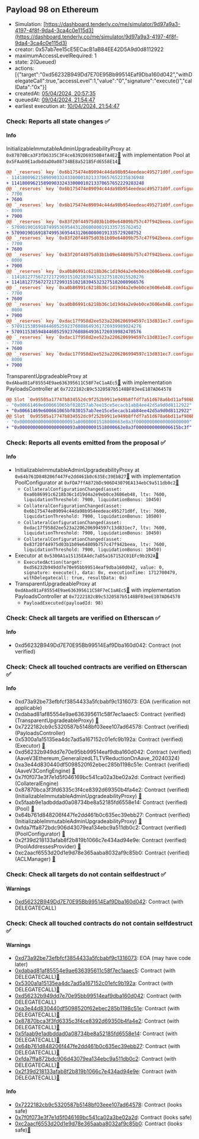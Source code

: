 ## Payload 98 on Ethereum

- Simulation: [https://dashboard.tenderly.co/me/simulator/9d97a9a3-4197-4f8f-9da4-3ca4c0e115d3](https://dashboard.tenderly.co/me/simulator/9d97a9a3-4197-4f8f-9da4-3ca4c0e115d3)
- creator: 0x57ab7ee15cE5ECacB1aB84EE42D5A9d0d8112922
- maximumAccessLevelRequired: 1
- state: 2(Queued)
- actions: [{"target":"0xd56232B949Dd7E70E95Bb99514Eaf9Dba160d042","withDelegateCall":true,"accessLevel":1,"value":"0","signature":"execute()","callData":"0x"}]
- createdAt: [05/04/2024, 20:57:35](https://etherscan.io/tx/0xb072b7ede6ea1d098c869d1d76f2cd745fdf7c2571742f80d73b0ffe85d56e52)
- queuedAt: [09/04/2024, 21:54:47](https://etherscan.io/tx/0xbd085699defc1fcdfa7214e575db469d79fedba80fa0e36419eeaea827f32d81)
- earliest execution at: [10/04/2024, 21:54:47](https://www.epochconverter.com/countdown?q=1712786087)

### Check: Reports all state changes :white_check_mark:

#### Info


InitializableImmutableAdminUpgradeabilityProxy at `0x87870Bca3F3fD6335C3F4ce8392D69350B4fA4E2`[:ghost:](https://github.com/bgd-labs/aave-address-book "AaveV3Ethereum.POOL") with implementation Pool at `0x5FAab9E1adbddaD0a08734BE8a52185Fd6558E14`[:ghost:](https://github.com/bgd-labs/aave-address-book "AaveV3Ethereum.POOL_IMPL")
```diff
@@ `_reserves` key `0x6b175474e89094c44da98b954eedeac495271d0f.configuration.data` @@
- 11418009621589090332433000010213370657652235836948
+ 11418009621589090332433000010213370657652229283248
@@ `_reserves` key `0x6b175474e89094c44da98b954eedeac495271d0f.configuration.data_decoded.ltv` @@
- 7700
+ 7600
@@ `_reserves` key `0x6b175474e89094c44da98b954eedeac495271d0f.configuration.data_decoded.liquidationThreshold` @@
- 8000
+ 7900
@@ `_reserves` key `0x83f20f44975d03b1b09e64809b757c47f942beea.configuration.data` @@
- 5709019016918749953695443120600800191335735762452
+ 5709019016918749953695443120600800191335729208752
@@ `_reserves` key `0x83f20f44975d03b1b09e64809b757c47f942beea.configuration.data_decoded.ltv` @@
- 7700
+ 7600
@@ `_reserves` key `0x83f20f44975d03b1b09e64809b757c47f942beea.configuration.data_decoded.liquidationThreshold` @@
- 8000
+ 7900
@@ `_reserves` key `0xa0b86991c6218b36c1d19d4a2e9eb0ce3606eb48.configuration.data` @@
- 11418127756727217299315102183945323275182015520276
+ 11418127756727217299315102183945323275182008966576
@@ `_reserves` key `0xa0b86991c6218b36c1d19d4a2e9eb0ce3606eb48.configuration.data_decoded.ltv` @@
- 7700
+ 7600
@@ `_reserves` key `0xa0b86991c6218b36c1d19d4a2e9eb0ce3606eb48.configuration.data_decoded.liquidationThreshold` @@
- 8000
+ 7900
@@ `_reserves` key `0xdac17f958d2ee523a2206206994597c13d831ec7.configuration.data` @@
- 5709115385948446052592376088649361726939989024276
+ 5709115385948446052592376088649361726939982470576
@@ `_reserves` key `0xdac17f958d2ee523a2206206994597c13d831ec7.configuration.data_decoded.ltv` @@
- 7700
+ 7600
@@ `_reserves` key `0xdac17f958d2ee523a2206206994597c13d831ec7.configuration.data_decoded.liquidationThreshold` @@
- 8000
+ 7900
```

TransparentUpgradeableProxy at `0xdAbad81aF85554E9ae636395611C58F7eC1aAEc5`[:ghost:](https://github.com/bgd-labs/aave-address-book "GovernanceV3Ethereum.PAYLOADS_CONTROLLER") with implementation PayloadsController at `0x7222182cB9c5320587b5148BF03eeE107AD64578`
```diff
@@ Slot `0x95505a17747b834552dc9f252b9911e949b8ffdf7a51d678a6bd11af986b15de` @@
- "0x00661469e600661065bf020157ab7ee15ce5ecacb1ab84ee42d5a9d0d8112922"
+ "0x00661469e600661065bf030157ab7ee15ce5ecacb1ab84ee42d5a9d0d8112922"
@@ Slot `0x95505a17747b834552dc9f252b9911e949b8ffdf7a51d678a6bd11af986b15df` @@
- "0x000000000000000000093a80000001518000663e8a3f00000000000000000000"
+ "0x000000000000000000093a80000001518000663e8a3f0000000000006615bc3f"
```


### Check: Reports all events emitted from the proposal :white_check_mark:

#### Info

- InitializableImmutableAdminUpgradeabilityProxy at `0x64b761D848206f447Fe2dd461b0c635Ec39EbB27`[:ghost:](https://github.com/bgd-labs/aave-address-book "AaveV3Ethereum.POOL_CONFIGURATOR") with implementation PoolConfigurator at `0xFDA7ffA872bDc906D43079EA134ebC9a511db0c2`[:ghost:](https://github.com/bgd-labs/aave-address-book "AaveV3Ethereum.POOL_CONFIGURATOR_IMPL")
  - `CollateralConfigurationChanged(asset: 0xa0b86991c6218b36c1d19d4a2e9eb0ce3606eb48, ltv: 7600, liquidationThreshold: 7900, liquidationBonus: 10450)`
  - `CollateralConfigurationChanged(asset: 0x6b175474e89094c44da98b954eedeac495271d0f, ltv: 7600, liquidationThreshold: 7900, liquidationBonus: 10500)`
  - `CollateralConfigurationChanged(asset: 0xdac17f958d2ee523a2206206994597c13d831ec7, ltv: 7600, liquidationThreshold: 7900, liquidationBonus: 10450)`
  - `CollateralConfigurationChanged(asset: 0x83f20f44975d03b1b09e64809b757c47f942beea, ltv: 7600, liquidationThreshold: 7900, liquidationBonus: 10450)`
- Executor at `0x5300A1a15135EA4dc7aD5a167152C01EFc9b192A`[:ghost:](https://github.com/bgd-labs/aave-address-book "AaveV2Ethereum.POOL_ADMIN, AaveV2EthereumAMM.POOL_ADMIN, AaveV3Ethereum.ACL_ADMIN, GovernanceV3Ethereum.EXECUTOR_LVL_1")
  - `ExecutedAction(target: 0xd56232b949dd7e70e95bb99514eaf9dba160d042, value: 0, signature: execute(), data: 0x, executionTime: 1712700479, withDelegatecall: true, resultData: 0x)`
- TransparentUpgradeableProxy at `0xdAbad81aF85554E9ae636395611C58F7eC1aAEc5`[:ghost:](https://github.com/bgd-labs/aave-address-book "GovernanceV3Ethereum.PAYLOADS_CONTROLLER") with implementation PayloadsController at `0x7222182cB9c5320587b5148BF03eeE107AD64578`
  - `PayloadExecuted(payloadId: 98)`

### Check: Check all targets are verified on Etherscan :white_check_mark:

#### Info

- 0xd56232B949Dd7E70E95Bb99514Eaf9Dba160d042: Contract (not verified) 

### Check: Check all touched contracts are verified on Etherscan :white_check_mark:

#### Info

- 0xd73a92be73efbfcf3854433a5fcbabf9c1316073: EOA (verification not applicable)
- 0xdabad81af85554e9ae636395611c58f7ec1aaec5: Contract (verified) (TransparentUpgradeableProxy) [:ghost:](https://github.com/bgd-labs/aave-address-book "GovernanceV3Ethereum.PAYLOADS_CONTROLLER")
- 0x7222182cb9c5320587b5148bf03eee107ad64578: Contract (verified) (PayloadsController) 
- 0x5300a1a15135ea4dc7ad5a167152c01efc9b192a: Contract (verified) (Executor) [:ghost:](https://github.com/bgd-labs/aave-address-book "AaveV2Ethereum.POOL_ADMIN, AaveV2EthereumAMM.POOL_ADMIN, AaveV3Ethereum.ACL_ADMIN, GovernanceV3Ethereum.EXECUTOR_LVL_1")
- 0xd56232b949dd7e70e95bb99514eaf9dba160d042: Contract (verified) (AaveV3Ethereum_GeneralizedLTLTVReductionOnAave_20240324) 
- 0xa3e44d830440df5098520f62ebec285b1198c51e: Contract (verified) (AaveV3ConfigEngine) [:ghost:](https://github.com/bgd-labs/aave-address-book "AaveV3Ethereum.CONFIG_ENGINE")
- 0x7f0f073e3f7e1d5f046169bc541ca02a3be02a2d: Contract (verified) (CollateralEngine) 
- 0x87870bca3f3fd6335c3f4ce8392d69350b4fa4e2: Contract (verified) (InitializableImmutableAdminUpgradeabilityProxy) [:ghost:](https://github.com/bgd-labs/aave-address-book "AaveV3Ethereum.POOL")
- 0x5faab9e1adbddad0a08734be8a52185fd6558e14: Contract (verified) (Pool) [:ghost:](https://github.com/bgd-labs/aave-address-book "AaveV3Ethereum.POOL_IMPL")
- 0x64b761d848206f447fe2dd461b0c635ec39ebb27: Contract (verified) (InitializableImmutableAdminUpgradeabilityProxy) [:ghost:](https://github.com/bgd-labs/aave-address-book "AaveV3Ethereum.POOL_CONFIGURATOR")
- 0xfda7ffa872bdc906d43079ea134ebc9a511db0c2: Contract (verified) (PoolConfigurator) [:ghost:](https://github.com/bgd-labs/aave-address-book "AaveV3Ethereum.POOL_CONFIGURATOR_IMPL")
- 0x2f39d218133afab8f2b819b1066c7e434ad94e9e: Contract (verified) (PoolAddressesProvider) [:ghost:](https://github.com/bgd-labs/aave-address-book "AaveV3Ethereum.POOL_ADDRESSES_PROVIDER")
- 0xc2aacf6553d20d1e9d78e365aaba8032af9c85b0: Contract (verified) (ACLManager) [:ghost:](https://github.com/bgd-labs/aave-address-book "AaveV3Ethereum.ACL_MANAGER")

### Check: Check all targets do not contain selfdestruct :white_check_mark:

#### Warnings

- [0xd56232B949Dd7E70E95Bb99514Eaf9Dba160d042](https://etherscan.io/address/0xd56232B949Dd7E70E95Bb99514Eaf9Dba160d042): Contract (with DELEGATECALL)

### Check: Check all touched contracts do not contain selfdestruct :white_check_mark:

#### Warnings

- [0xd73a92be73efbfcf3854433a5fcbabf9c1316073](https://etherscan.io/address/0xd73a92be73efbfcf3854433a5fcbabf9c1316073): EOA (may have code later)
- [0xdabad81af85554e9ae636395611c58f7ec1aaec5](https://etherscan.io/address/0xdabad81af85554e9ae636395611c58f7ec1aaec5): Contract (with DELEGATECALL)[:ghost:](https://github.com/bgd-labs/aave-address-book "GovernanceV3Ethereum.PAYLOADS_CONTROLLER")
- [0x5300a1a15135ea4dc7ad5a167152c01efc9b192a](https://etherscan.io/address/0x5300a1a15135ea4dc7ad5a167152c01efc9b192a): Contract (with DELEGATECALL)[:ghost:](https://github.com/bgd-labs/aave-address-book "AaveV2Ethereum.POOL_ADMIN, AaveV2EthereumAMM.POOL_ADMIN, AaveV3Ethereum.ACL_ADMIN, GovernanceV3Ethereum.EXECUTOR_LVL_1")
- [0xd56232b949dd7e70e95bb99514eaf9dba160d042](https://etherscan.io/address/0xd56232b949dd7e70e95bb99514eaf9dba160d042): Contract (with DELEGATECALL)
- [0xa3e44d830440df5098520f62ebec285b1198c51e](https://etherscan.io/address/0xa3e44d830440df5098520f62ebec285b1198c51e): Contract (with DELEGATECALL)[:ghost:](https://github.com/bgd-labs/aave-address-book "AaveV3Ethereum.CONFIG_ENGINE")
- [0x87870bca3f3fd6335c3f4ce8392d69350b4fa4e2](https://etherscan.io/address/0x87870bca3f3fd6335c3f4ce8392d69350b4fa4e2): Contract (with DELEGATECALL)[:ghost:](https://github.com/bgd-labs/aave-address-book "AaveV3Ethereum.POOL")
- [0x5faab9e1adbddad0a08734be8a52185fd6558e14](https://etherscan.io/address/0x5faab9e1adbddad0a08734be8a52185fd6558e14): Contract (with DELEGATECALL)[:ghost:](https://github.com/bgd-labs/aave-address-book "AaveV3Ethereum.POOL_IMPL")
- [0x64b761d848206f447fe2dd461b0c635ec39ebb27](https://etherscan.io/address/0x64b761d848206f447fe2dd461b0c635ec39ebb27): Contract (with DELEGATECALL)[:ghost:](https://github.com/bgd-labs/aave-address-book "AaveV3Ethereum.POOL_CONFIGURATOR")
- [0xfda7ffa872bdc906d43079ea134ebc9a511db0c2](https://etherscan.io/address/0xfda7ffa872bdc906d43079ea134ebc9a511db0c2): Contract (with DELEGATECALL)[:ghost:](https://github.com/bgd-labs/aave-address-book "AaveV3Ethereum.POOL_CONFIGURATOR_IMPL")
- [0x2f39d218133afab8f2b819b1066c7e434ad94e9e](https://etherscan.io/address/0x2f39d218133afab8f2b819b1066c7e434ad94e9e): Contract (with DELEGATECALL)[:ghost:](https://github.com/bgd-labs/aave-address-book "AaveV3Ethereum.POOL_ADDRESSES_PROVIDER")

#### Info

- [0x7222182cb9c5320587b5148bf03eee107ad64578](https://etherscan.io/address/0x7222182cb9c5320587b5148bf03eee107ad64578): Contract (looks safe)
- [0x7f0f073e3f7e1d5f046169bc541ca02a3be02a2d](https://etherscan.io/address/0x7f0f073e3f7e1d5f046169bc541ca02a3be02a2d): Contract (looks safe)
- [0xc2aacf6553d20d1e9d78e365aaba8032af9c85b0](https://etherscan.io/address/0xc2aacf6553d20d1e9d78e365aaba8032af9c85b0): Contract (looks safe)[:ghost:](https://github.com/bgd-labs/aave-address-book "AaveV3Ethereum.ACL_MANAGER")

